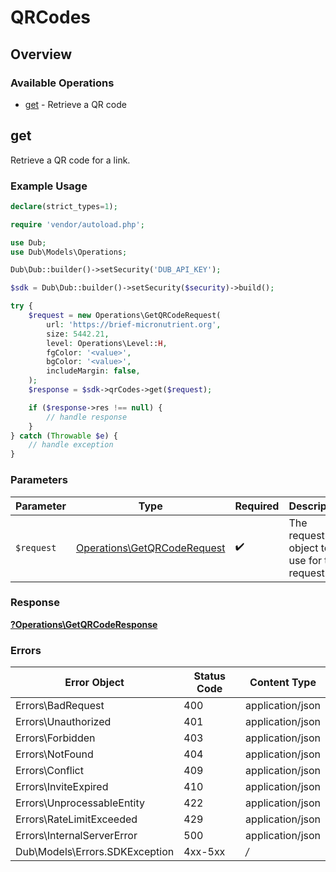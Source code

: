 # QRCodes

## Overview

### Available Operations

* [get](#get) - Retrieve a QR code

## get

Retrieve a QR code for a link.

### Example Usage

```php
declare(strict_types=1);

require 'vendor/autoload.php';

use Dub;
use Dub\Models\Operations;

Dub\Dub::builder()->setSecurity('DUB_API_KEY');

$sdk = Dub\Dub::builder()->setSecurity($security)->build();

try {
    $request = new Operations\GetQRCodeRequest(
        url: 'https://brief-micronutrient.org',
        size: 5442.21,
        level: Operations\Level::H,
        fgColor: '<value>',
        bgColor: '<value>',
        includeMargin: false,
    );
    $response = $sdk->qrCodes->get($request);

    if ($response->res !== null) {
        // handle response
    }
} catch (Throwable $e) {
    // handle exception
}
```

### Parameters

| Parameter                                                                  | Type                                                                       | Required                                                                   | Description                                                                |
| -------------------------------------------------------------------------- | -------------------------------------------------------------------------- | -------------------------------------------------------------------------- | -------------------------------------------------------------------------- |
| `$request`                                                                 | [Operations\GetQRCodeRequest](../../Models/Operations/GetQRCodeRequest.md) | :heavy_check_mark:                                                         | The request object to use for the request.                                 |

### Response

**[?Operations\GetQRCodeResponse](../../Models/Operations/GetQRCodeResponse.md)**

### Errors

| Error Object                   | Status Code                    | Content Type                   |
| ------------------------------ | ------------------------------ | ------------------------------ |
| Errors\BadRequest              | 400                            | application/json               |
| Errors\Unauthorized            | 401                            | application/json               |
| Errors\Forbidden               | 403                            | application/json               |
| Errors\NotFound                | 404                            | application/json               |
| Errors\Conflict                | 409                            | application/json               |
| Errors\InviteExpired           | 410                            | application/json               |
| Errors\UnprocessableEntity     | 422                            | application/json               |
| Errors\RateLimitExceeded       | 429                            | application/json               |
| Errors\InternalServerError     | 500                            | application/json               |
| Dub\Models\Errors.SDKException | 4xx-5xx                        | */*                            |
